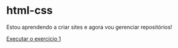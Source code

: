 # html-css

Estou aprendendo a criar sites e agora vou gerenciar repositórios!

<a href="https://dk-dssa.github.io/html-css/"> Executar o exercício 1</a>